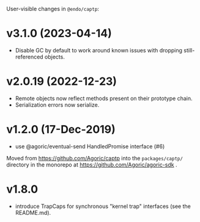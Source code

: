 User-visible changes in `@endo/captp`:

# v3.1.0 (2023-04-14)

- Disable GC by default to work around known issues with dropping
  still-referenced objects.

# v2.0.19 (2022-12-23)

- Remote objects now reflect methods present on their prototype chain.
- Serialization errors now serialize.

# v1.2.0 (17-Dec-2019)

* use @agoric/eventual-send HandledPromise interface (#6)

Moved from https://github.com/Agoric/captp into the `packages/captp/`
directory in the monorepo at https://github.com/Agoric/agoric-sdk .

# v1.8.0

* introduce TrapCaps for synchronous "kernel trap" interfaces (see the
  README.md).
